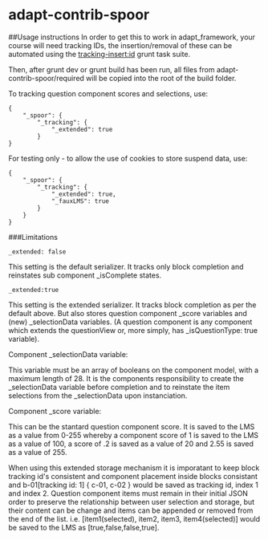 adapt-contrib-spoor
===================

##Usage instructions
In order to get this to work in adapt_framework, your course will need tracking IDs, the insertion/removal of these can be automated using the <a href="https://github.com/cgkineo/adapt-grunt" target="_blank">tracking-insert:id</a> grunt task suite.

Then, after grunt dev or grunt build has been run, all files from adapt-contrib-spoor/required will be copied into the root of the build folder.

To tracking question component scores and selections, use:  
```
{
    "_spoor": {
        "_tracking": {
            "_extended": true
        }
}

```
  
For testing only - to allow the use of cookies to store suspend data, use:
```
{
    "_spoor": {
        "_tracking": {
            "_extended": true,
            "_fauxLMS": true
        }
    }
}
```

###Limitations
```
_extended: false
```
This setting is the default serializer. It tracks only block completion and reinstates sub component _isComplete states.  
  
```
_extended:true
```
This setting is the extended serializer. It tracks block completion as per the default above. But also stores question component _score variables and (new) _selectionData variables. (A question component is any component which extends the questionView or, more simply, has _isQuestionType: true variable).  
    
Component _selectionData variable:  
  
This variable must be an array of booleans on the component model, with a maximum length of 28. It is the components responsibility to create the _selectionData variable before completion and to reinstate the item selections from the _selectionData upon instanciation.  

Component _score variable:  
  
This can be the stantard question component score. It is saved to the LMS as a value from 0-255 whereby a component score of 1 is saved to the LMS as a value of 100, a score of .2 is saved as a value of 20 and 2.55 is saved as a value of 255.  
  
When using this extended storage mechanism it is imporatant to keep block tracking id's consistent and component placement inside blocks consistant and b-01[tracking id: 1] { c-01, c-02 } would be saved as tracking id, index 1 and index 2. Question component items must remain in their initial JSON order to preserve the relationship between user selection and storage, but their content can be change and items can be appended or removed from the end of the list. i.e. [item1(selected), item2, item3, item4(selected)] would be saved to the LMS as [true,false,false,true].  
